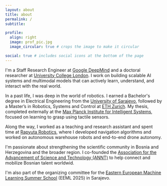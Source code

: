 ```yaml
---
layout: about
title: about
permalink: /
subtitle:

profile:
  align: right
  image: prof_pic.jpg
  image_circular: true # crops the image to make it circular

social: true # includes social icons at the bottom of the page
---
```


I'm a Staff Research Engineer at [Google DeepMind](https://deepmind.google/) and a doctoral researcher at [University College London](https://www.ucl.ac.uk/). I work on building scalable AI systems and multimodal models that can actively learn, understand, and interact with the real world.

In a past life, I was deep in the world of robotics. I earned a Bachelor's degree in Electrical Engineering from the [University of Sarajevo](https://www.unsa.ba/en), followed by a Master’s in Robotics, Systems and Control at [ETH Zurich](https://ethz.ch/en.html). My thesis, completed externally at the [Max Planck Institute for Intelligent Systems](https://is.mpg.de/), focused on learning to grasp using tactile sensors.

Along the way, I worked as a teaching and research assistant and spent time at [Rapyuta Robotics](https://www.rapyuta-robotics.com/), where I developed navigation algorithms and worked on autonomous warehouse robots and end-to-end drone autonomy.

I'm passionate about strengthening the scientific community in Bosnia and Herzegovina and the broader region. I co-founded the [Association for the Advancement of Science and Technology (ANNT)](https://annt.ba/) to help connect and mobilize Bosnian talent worldwid.

I'm also part of the organizing committee for the [Eastern European Machine Learning Summer School](https://www.eeml.eu) (EEML 2025) in Sarajevo.
